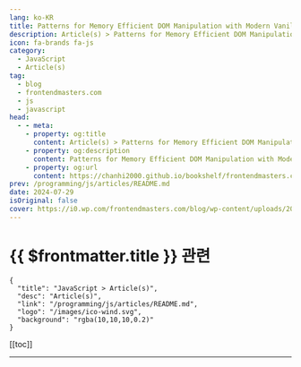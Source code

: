 ```yaml
---
lang: ko-KR
title: Patterns for Memory Efficient DOM Manipulation with Modern Vanilla JavaScript
description: Article(s) > Patterns for Memory Efficient DOM Manipulation with Modern Vanilla JavaScript
icon: fa-brands fa-js
category: 
  - JavaScript
  - Article(s)
tag: 
  - blog
  - frontendmasters.com
  - js
  - javascript
head:
  - - meta:
    - property: og:title
      content: Article(s) > Patterns for Memory Efficient DOM Manipulation with Modern Vanilla JavaScript
    - property: og:description
      content: Patterns for Memory Efficient DOM Manipulation with Modern Vanilla JavaScript
    - property: og:url
      content: https://chanhi2000.github.io/bookshelf/frontendmasters.com/patterns-for-memory-efficient-dom-manipulation.html
prev: /programming/js/articles/README.md
date: 2024-07-29
isOriginal: false
cover: https://i0.wp.com/frontendmasters.com/blog/wp-content/uploads/2024/04/efficiency-thumb.jpg?w=1000&ssl=1
---
```


# {{ $frontmatter.title }} 관련

```component VPCard
{
  "title": "JavaScript > Article(s)",
  "desc": "Article(s)",
  "link": "/programming/js/articles/README.md",
  "logo": "/images/ico-wind.svg",
  "background": "rgba(10,10,10,0.2)"
}
```

[[toc]]

---

<SiteInfo
  name="Patterns for Memory Efficient DOM Manipulation with Modern Vanilla JavaScript"
  desc="JavaScript Frameworks generally do a lot of DOM handling for you, but doing it yourself can be the most performant option, and there are quite a few best practices."
  url="https://frontendmasters.com/news/patterns-for-memory-efficient-dom-manipulation/"
  logo="https://frontendmasters.com/favicon.ico"
  preview="https://i0.wp.com/frontendmasters.com/blog/wp-content/uploads/2024/04/efficiency-thumb.jpg?w=1000&ssl=1"/>

<!-- TODO: 작성 -->
